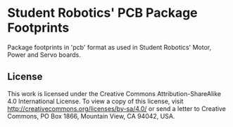 # Student Robotics' PCB Package Footprints

Package footprints in 'pcb' format as used in Student Robotics'
Motor, Power and Servo boards.

## License

This work is licensed under the Creative Commons Attribution-ShareAlike 4.0
International License. To view a copy of this license, visit
http://creativecommons.org/licenses/by-sa/4.0/ or send a letter to Creative
Commons, PO Box 1866, Mountain View, CA 94042, USA.
